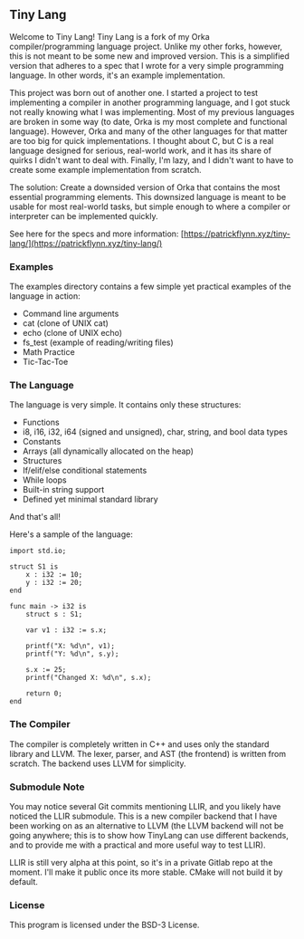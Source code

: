 ## Tiny Lang

Welcome to Tiny Lang! Tiny Lang is a fork of my Orka compiler/programming language project. Unlike my other forks, however, this is not meant to be some new and improved version. This is a simplified version that adheres to a spec that I wrote for a very simple programming language. In other words, it's an example implementation.

This project was born out of another one. I started a project to test implementing a compiler in another programming language, and I got stuck not really knowing what I was implementing. Most of my previous languages are broken in some way (to date, Orka is my most complete and functional language). However, Orka and many of the other languages for that matter are too big for quick implementations. I thought about C, but C is a real language designed for serious, real-world work, and it has its share of quirks I didn't want to deal with. Finally, I'm lazy, and I didn't want to have to create some example implementation from scratch.

The solution: Create a downsided version of Orka that contains the most essential programming elements. This downsized language is meant to be usable for most real-world tasks, but simple enough to where a compiler or interpreter can be implemented quickly.

See here for the specs and more information: [https://patrickflynn.xyz/tiny-lang/](https://patrickflynn.xyz/tiny-lang/)

### Examples

The examples directory contains a few simple yet practical examples of the language in action:
* Command line arguments
* cat (clone of UNIX cat)
* echo (clone of UNIX echo)
* fs_test (example of reading/writing files)
* Math Practice
* Tic-Tac-Toe

### The Language

The language is very simple. It contains only these structures:
* Functions
* i8, i16, i32, i64 (signed and unsigned), char, string, and bool data types
* Constants
* Arrays (all dynamically allocated on the heap)
* Structures
* If/elif/else conditional statements
* While loops
* Built-in string support
* Defined yet minimal standard library

And that's all!

Here's a sample of the language:

```
import std.io;

struct S1 is
    x : i32 := 10;
    y : i32 := 20;
end

func main -> i32 is
    struct s : S1;

    var v1 : i32 := s.x;
    
    printf("X: %d\n", v1);
    printf("Y: %d\n", s.y);
    
    s.x := 25;
    printf("Changed X: %d\n", s.x);
    
    return 0;
end
```

### The Compiler

The compiler is completely written in C++ and uses only the standard library and LLVM. The lexer, parser, and AST (the frontend) is written from scratch. The backend uses LLVM for simplicity.

### Submodule Note

You may notice several Git commits mentioning LLIR, and you likely have noticed the LLIR submodule. This is a new compiler backend that I have been working on as an alternative to LLVM (the LLVM backend will not be going anywhere; this is to show how TinyLang can use different backends, and to provide me with a practical and more useful way to test LLIR).

LLIR is still very alpha at this point, so it's in a private Gitlab repo at the moment. I'll make it public once its more stable. CMake will not build it by default.

### License

This program is licensed under the BSD-3 License.

